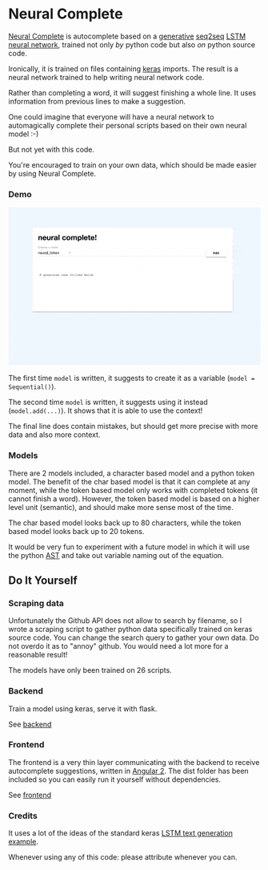 # Neural Complete

[Neural Complete](https://github.com/kootenpv/neural_complete) is autocomplete based on a [generative](https://blog.openai.com/generative-models/) [seq2seq](https://google.github.io/seq2seq/) [LSTM](https://colah.github.io/posts/2015-08-Understanding-LSTMs/) [neural network](https://keras.io), trained not only *by* python code but also *on* python source code.

Ironically, it is trained on files containing [keras](https://keras.io/) imports. The result is a neural network trained to help writing neural network code.

Rather than completing a word, it will suggest finishing a whole line. It uses information from previous lines to make a suggestion.

One could imagine that everyone will have a neural network to automagically complete their personal scripts based on their own neural model :-)

But not yet with this code.

You're encouraged to train on your own data, which should be made easier by using Neural Complete.


### Demo

![Neural Complete demo](/images/demo.gif)

The first time `model` is written, it suggests to create it as a variable (`model = Sequential()`).

The second time `model` is written, it suggests using it instead (`model.add(...)`). It shows that it is able to use the context!

The final line does contain mistakes, but should get more precise with more data and also more context.

### Models

There are 2 models included, a character based model and a python token model. The benefit of the char based model is that it can complete at any moment, while the token based model only works with completed tokens (it cannot finish a word).
However, the token based model is based on a higher level unit (semantic), and should make more sense most of the time.

The char based model looks back up to 80 characters, while the token based model looks back up to 20 tokens.

It would be very fun to experiment with a future model in which it will use the python [AST](https://docs.python.org/3/library/ast.html) and take out variable naming out of the equation.

## Do It Yourself

### Scraping data

Unfortunately the Github API does not allow to search by filename, so I wrote a scraping script to gather python data specifically trained on keras source code. You can change the search query to gather your own data. Do not overdo it as to "annoy" github. You would need a lot more for a reasonable result!

The models have only been trained on 26 scripts.

### Backend

Train a model using keras, serve it with flask.

See [backend](backend/)

### Frontend

The frontend is a very thin layer communicating with the backend to receive autocomplete suggestions, written in [Angular 2](https://angular.io/). The dist folder has been included so you can easily run it yourself without dependencies.

See [frontend](frontend/)

### Credits

It uses a lot of the ideas of the standard keras [LSTM text generation example](https://github.com/fchollet/keras/blob/master/examples/lstm_text_generation.py).

Whenever using any of this code: please attribute whenever you can.
